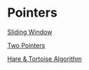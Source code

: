 # Pointers

[Sliding Window](Pointers%20c5f2aa24da174319aec737993acf4e6a/Sliding%20Window%20f6685a15f97a4ca2bb40111e2b264fb2.md)

[Two Pointers](Pointers%20c5f2aa24da174319aec737993acf4e6a/Two%20Pointers%2078c9f1659ca14bbbadace29a5d252a41.md)

[Hare & Tortoise Algorithm](Pointers%20c5f2aa24da174319aec737993acf4e6a/Hare%20&%20Tortoise%20Algorithm%201020d217ffb54e47b7aea3c175d75618.md)
